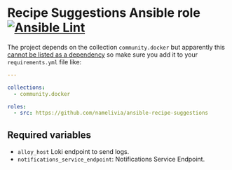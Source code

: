 # Recipe Suggestions Ansible role [![Ansible Lint](https://github.com/namelivia/recipe-suggestions/actions/workflows/ansible-lint.yml/badge.svg)](https://github.com/namelivia/recipe-suggestions/actions/workflows/ansible-lint.yml)

The project depends on the collection `community.docker` but apparently this [cannot be listed as a dependency](https://github.com/ansible/ansible/issues/62847) so make sure you add it to your `requirements.yml` file like:

```yml
---

collections:
  - community.docker

roles:
  - src: https://github.com/namelivia/ansible-recipe-suggestions
```

## Required variables

 - `alloy_host` Loki endpoint to send logs.
 - `notifications_service_endpoint`: Notifications Service Endpoint.
